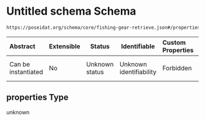 # Untitled schema Schema

```txt
https://poseidat.org/schema/core/fishing-gear-retrieve.json#/properties
```




| Abstract            | Extensible | Status         | Identifiable            | Custom Properties | Additional Properties | Access Restrictions | Defined In                                                                                     |
| :------------------ | ---------- | -------------- | ----------------------- | :---------------- | --------------------- | ------------------- | ---------------------------------------------------------------------------------------------- |
| Can be instantiated | No         | Unknown status | Unknown identifiability | Forbidden         | Allowed               | none                | [fishing-gear-retrieve.json\*](schemas/core/fishing-gear-retrieve.json "open original schema") |

## properties Type

unknown
